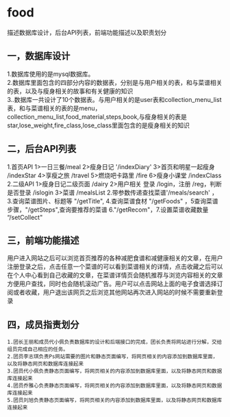 # food
描述数据库设计，后台API列表，前端功能描述以及职责划分

## 一，数据库设计
1.数据库使用的是mysql数据库。<br>
2.数据库里面包含的四部分内容的数据表，分别是与用户相关的表，和与菜谱相关的表，以及与瘦身相关的故事和有关健康的知识<br>
3..数据库一共设计了10个数据表。与用户相关的是user表和collection_menu_list表，和与菜谱相关的表的是menu，collection_menu_list,food_material,steps,book,与瘦身相关的表是star,lose_weight,fire_class,lose_class里面包含的是瘦身相关的知识<br>
## 二，后台API列表
1.首页API
1>一日三餐/meal
2>瘦身日记  '/indexDiary'
3>首页和明星一起瘦身  /indexStar
4>享瘦之旅  /travel
5>燃烧吧卡路里  /fire
6>瘦身小课堂  /indexClass
2.二级API
1>瘦身日记二级页面  /dairy
2>用户相关  登录  /login，注册  /reg，判断是否登录  /islogin
3>菜谱  /mealsList   2.带参数传递查找菜谱'/meals/search'   ，3.查询菜谱图片、标题等  "/getTitle", 4.查询菜谱食材 "/getFoods" ，5查询菜谱步骤，"/getSteps",查询要推荐的菜谱 6."/getRecom"，7.设置菜谱收藏数量 “/setCollect"
## 三，前端功能描述
用户进入网站之后可以浏览首页推荐的各种减肥食谱和减健康相关的文章，在用户注册登录之后，点击任意一个菜谱的可以看到菜谱相关的详情，点击收藏之后可以在个人中心看到自己收藏的文章，在菜谱详情页会随机推荐与浏览内容相关的文章<br>
方便用户查找，同时也会随机滚动广告。用户可以点击网站上面的电子食谱选择订阅或者收藏，用户退出该网页之后浏览其他网站再次进入网站的时候不需要重新登录<br>
## 四，成员指责划分
    1.团长王丽和成员代小佩负责数据库的设计和后端接口的完成，团长负责将网站进行分解，交给组员完成自己相应的任务。
    2.团员李志琪负责Ps网站需要的图片和静态页面编写，将网页相关的内容添加到数据库里面，以及将静态网页和数据库连接起来
    3.团员代小佩负责静态页面编写，将网页相关的内容添加到数据库里面，以及将静态网页和数据库连接起来
    4.团员乔雅心负责静态页面编写，将网页相关的内容添加到数据库里面，以及将静态网页和数据库连接起来
    5.团员刘旭负责静态页面编写，将网页相关的内容添加到数据库里面，以及将静态网页和数据库连接起来


